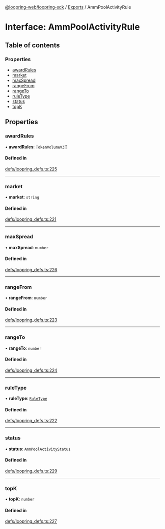 [@loopring-web/loopring-sdk](../README.md) / [Exports](../modules.md) / AmmPoolActivityRule

# Interface: AmmPoolActivityRule

## Table of contents

### Properties

- [awardRules](AmmPoolActivityRule.md#awardrules)
- [market](AmmPoolActivityRule.md#market)
- [maxSpread](AmmPoolActivityRule.md#maxspread)
- [rangeFrom](AmmPoolActivityRule.md#rangefrom)
- [rangeTo](AmmPoolActivityRule.md#rangeto)
- [ruleType](AmmPoolActivityRule.md#ruletype)
- [status](AmmPoolActivityRule.md#status)
- [topK](AmmPoolActivityRule.md#topk)

## Properties

### awardRules

• **awardRules**: [`TokenVolumeV3`](TokenVolumeV3.md)[]

#### Defined in

[defs/loopring_defs.ts:225](https://github.com/Loopring/loopring_sdk/blob/6d0be7c/src/defs/loopring_defs.ts#L225)

___

### market

• **market**: `string`

#### Defined in

[defs/loopring_defs.ts:221](https://github.com/Loopring/loopring_sdk/blob/6d0be7c/src/defs/loopring_defs.ts#L221)

___

### maxSpread

• **maxSpread**: `number`

#### Defined in

[defs/loopring_defs.ts:226](https://github.com/Loopring/loopring_sdk/blob/6d0be7c/src/defs/loopring_defs.ts#L226)

___

### rangeFrom

• **rangeFrom**: `number`

#### Defined in

[defs/loopring_defs.ts:223](https://github.com/Loopring/loopring_sdk/blob/6d0be7c/src/defs/loopring_defs.ts#L223)

___

### rangeTo

• **rangeTo**: `number`

#### Defined in

[defs/loopring_defs.ts:224](https://github.com/Loopring/loopring_sdk/blob/6d0be7c/src/defs/loopring_defs.ts#L224)

___

### ruleType

• **ruleType**: [`RuleType`](../enums/RuleType.md)

#### Defined in

[defs/loopring_defs.ts:222](https://github.com/Loopring/loopring_sdk/blob/6d0be7c/src/defs/loopring_defs.ts#L222)

___

### status

• **status**: [`AmmPoolActivityStatus`](../enums/AmmPoolActivityStatus.md)

#### Defined in

[defs/loopring_defs.ts:229](https://github.com/Loopring/loopring_sdk/blob/6d0be7c/src/defs/loopring_defs.ts#L229)

___

### topK

• **topK**: `number`

#### Defined in

[defs/loopring_defs.ts:227](https://github.com/Loopring/loopring_sdk/blob/6d0be7c/src/defs/loopring_defs.ts#L227)
